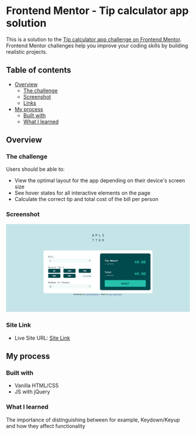 # Frontend Mentor - Tip calculator app solution

This is a solution to the [Tip calculator app challenge on Frontend Mentor](https://www.frontendmentor.io/challenges/tip-calculator-app-ugJNGbJUX). Frontend Mentor challenges help you improve your coding skills by building realistic projects.

## Table of contents

- [Overview](#overview)
  - [The challenge](#the-challenge)
  - [Screenshot](#screenshot)
  - [Links](#links)
- [My process](#my-process)
  - [Built with](#built-with)
  - [What I learned](#what-i-learned)

## Overview

### The challenge

Users should be able to:

- View the optimal layout for the app depending on their device's screen size
- See hover states for all interactive elements on the page
- Calculate the correct tip and total cost of the bill per person

### Screenshot

![Desktop View](design/Screenshot.PNG)

### Site Link

- Live Site URL: [Site Link](https://skanthanvijay.github.io/FrontendMentor-J1/)

## My process

### Built with

- Vanilla HTML/CSS
- JS with jQuery

### What I learned

The importance of distinguishing between for example, Keydown/Keyup and how they affect functionality
